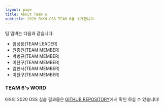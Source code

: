 ```yaml
---
layout: page
title: About Team 6
subtitle: 2020 SKKU OSS TEAM 6를 소개합니다. 
---
```


팀 멤버는 다음과 같습니다:

- 임성용(TEAM LEADER) 
- 원종원(TEAM MEMBER)
- 박병규(TEAM MEMBER)
- 이찬구(TEAM MEMBER)
- 임현서(TEAM MEMBER)
- 이찬구(TEAM MEMBER)

### TEAM 6's WORD

6조의 2020 OSS 실습 결과물은 [GITHUB REPOSITORY](https://github.com/20-2-SKKU-OSS/2020-2-OSS-6-Project)에서 확인 하실 수 있습니다!
